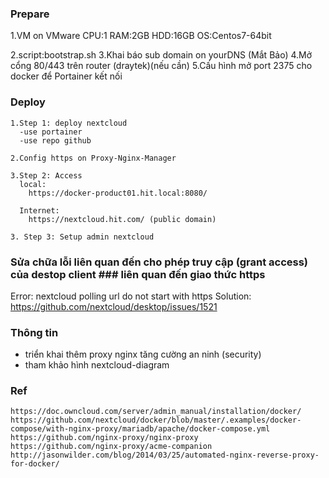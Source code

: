 ### Prepare
  1.VM on VMware
    CPU:1
    RAM:2GB
    HDD:16GB
    OS:Centos7-64bit

  2.script:bootstrap.sh
  3.Khai báo sub domain on yourDNS (Mắt Bảo)
  4.Mở cổng 80/443 trên router (draytek)(nếu cần)
  5.Cấu hình mở port 2375 cho docker để Portainer kết nối

### Deploy
    1.Step 1: deploy nextcloud
      -use portainer
      -use repo github

    2.Config https on Proxy-Nginx-Manager   

    3.Step 2: Access
      local:
        https://docker-product01.hit.local:8080/
      
      Internet:
        https://nextcloud.hit.com/ (public domain)

    3. Step 3: Setup admin nextcloud

### Sửa chữa lỗi liên quan đến cho phép truy cập (grant access) của destop client ### liên quan đến giao thức https
Error: nextcloud polling url do not start with https
Solution: https://github.com/nextcloud/desktop/issues/1521


### Thông tin
- triển khai thêm proxy nginx tăng cường an ninh (security)
- tham khảo hình nextcloud-diagram

### Ref
```console
https://doc.owncloud.com/server/admin_manual/installation/docker/
https://github.com/nextcloud/docker/blob/master/.examples/docker-compose/with-nginx-proxy/mariadb/apache/docker-compose.yml
https://github.com/nginx-proxy/nginx-proxy
https://github.com/nginx-proxy/acme-companion
http://jasonwilder.com/blog/2014/03/25/automated-nginx-reverse-proxy-for-docker/
```










      